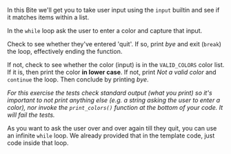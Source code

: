 In this Bite we'll get you to take user input using the `input` builtin and see if it matches items within a list.


In the `while` loop ask the user to enter a color and capture that input.


Check to see whether they've entered 'quit'. If so, print *bye* and exit (`break`) the loop, effectively ending the function.


If not, check to see whether the color (input) is in the `VALID_COLORS` color list. If it is, then print the color **in lower case**. If not, print *Not a valid color* and `continue` the loop. Then conclude by printing *bye*.


*For this exercise the tests check standard output (what you print) so it's important to not print anything else (e.g. a string asking the user to enter a color), nor invoke the `print_colors()` function at the bottom of your code. It will fail the tests.*


As you want to ask the user over and over again till they quit, you can use an infinite `while` loop. We already provided that in the template code, just code inside that loop.

